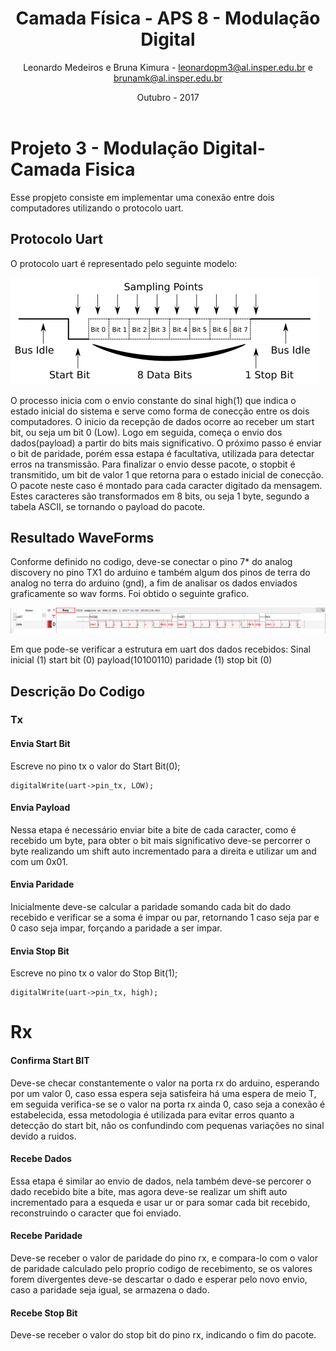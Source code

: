 ﻿---
title: Camada Física -  APS 8 - Modulação Digital
author: Leonardo Medeiros e Bruna Kimura - leonardopm3@al.insper.edu.br e brunamk@al.insper.edu.br
date: Outubro - 2017
---


# Projeto 3 - Modulação Digital- Camada Fisica
Esse propjeto consiste em implementar uma conexão entre dois computadores utilizando o protocolo uart.

## Protocolo Uart
O protocolo uart é representado pelo seguinte modelo:

![Img 1](doc/image1.png)

O processo inicia com o envio constante do sinal high(1) que indica o estado inicial do sistema e serve como forma de conecção entre os dois computadores. O inicio da recepção de dados ocorre ao receber um start bit, ou seja um bit 0 (Low). Logo em seguida, começa o envio dos dados(payload) a partir do bits mais significativo. O próximo passo é enviar o bit de paridade, porém essa estapa é facultativa, utilizada para detectar erros na transmissão. Para finalizar o envio desse pacote, o stopbit é transmitido, um bit de valor 1 que retorna para o estado inicial de conecção.
O pacote neste caso é montado para cada caracter digitado da mensagem. Estes caracteres são transformados em 8 bits, ou seja 1 byte, segundo a tabela ASCII, se tornando o payload do pacote.

## Resultado WaveForms
Conforme definido no codigo, deve-se conectar o pino 7* do analog discovery no pino TX1 do arduino e também algum dos pinos de terra do analog no terra do arduino (gnd), a fim de analisar os dados enviados graficamente so wav forms. Foi obtido o seguinte grafico.

![Img 1](doc/image2.PNG)

Em que pode-se verificar a estrutura em uart dos dados recebidos:
Sinal inicial (1)
start bit (0)
payload(10100110)
paridade (1)
stop bit (0)

## Descrição Do Codigo

### Tx

#### Envia Start Bit
Escreve no pino tx o valor do Start Bit(0);
```mysql
digitalWrite(uart->pin_tx, LOW);
```
#### Envia Payload
Nessa etapa é necessário enviar bite a bite de cada caracter, como é recebido um byte, para obter o bit mais significativo deve-se percorrer o byte realizando um shift auto incrementado para a direita e utilizar um and com um 0x01. 

#### Envia Paridade
Inicialmente deve-se calcular a paridade somando cada bit do dado recebido e verificar se a soma é impar ou par, retornando 1 caso seja par e 0 caso seja impar, forçando a paridade a ser impar.

#### Envia Stop Bit
Escreve no pino tx o valor do Stop Bit(1);
```mysql
digitalWrite(uart->pin_tx, high);
```
# Rx

#### Confirma Start BIT
Deve-se checar constantemente o valor na porta rx do arduino, esperando por um valor 0, caso essa espera seja satisfeira há uma espera de meio T, em seguida verifica-se se o valor na porta rx ainda 0, caso seja a conexão é estabelecida, essa metodologia é utilizada para evitar erros quanto a detecção do start bit, nâo os confundindo com pequenas variações no sinal devido a ruidos.  

#### Recebe Dados
Essa etapa é similar ao envio de dados, nela também deve-se percorer o dado recebido bite a bite, mas agora deve-se realizar um shift auto incrementado para a esqueda e usar ur or para somar cada bit recebido, reconstruindo o caracter que foi enviado. 

#### Recebe Paridade
Deve-se receber o valor de paridade do pino rx, e compara-lo com o valor de paridade calculado pelo proprio codigo de recebimento, se os valores forem divergentes deve-se descartar o dado e esperar pelo novo envio, caso a paridade seja igual, se armazena o dado.

#### Recebe Stop Bit  
Deve-se receber o valor do stop bit do pino rx, indicando o fim do pacote.








